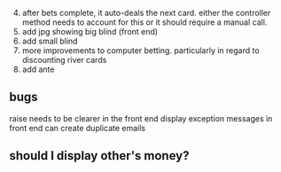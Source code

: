 
4. after bets complete, it auto-deals the next card. either the controller method needs to account for this
or it should require a manual call.
6. add jpg showing big blind (front end)
7. add small blind
8. more improvements to computer betting. particularly in regard to discounting river cards
9. add ante


## bugs
raise needs to be clearer in the front end
display exception messages in front end
can create duplicate emails


## should I display other's money?